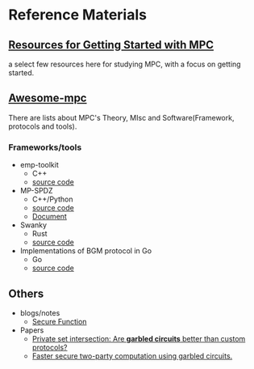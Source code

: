 # Reference Materials

## [Resources for Getting Started with MPC](https://u.cs.biu.ac.il/~lindell/MPC-resources.html)

a select few resources here for studying MPC, with a focus on getting started.

## [Awesome-mpc](https://github.com/rdragos/awesome-mpc)

There are lists about MPC's Theory, MIsc and Software(Framework, protocols and tools).

### Frameworks/tools

- emp-toolkit
  - C++
  - [source code](https://github.com/emp-toolkit)
- MP-SPDZ
  - C++/Python
  - [source code](https://github.com/data61/MP-SPDZ)
  - [Document](https://mp-spdz.readthedocs.io/en/latest/)
- Swanky
  - Rust
  - [source code](https://github.com/GaloisInc/swanky)
- Implementations of BGM protocol in Go
  - Go
  - [source code](https://github.com/sonjoonho/bgw)

## Others

- blogs/notes
  - [Secure Function](https://crypto.stanford.edu/pbc/notes/crypto/sfe.html)
- Papers
  - [Private set intersection: Are **garbled circuits** better than custom protocols?](http://cheetah.cs.virginia.edu/~evans/pubs/ndss2012/psi.pdf)
  - [Faster secure two-party computation using garbled circuits.](https://www.usenix.org/event/sec11/tech/full_papers/Huang.pdf)

